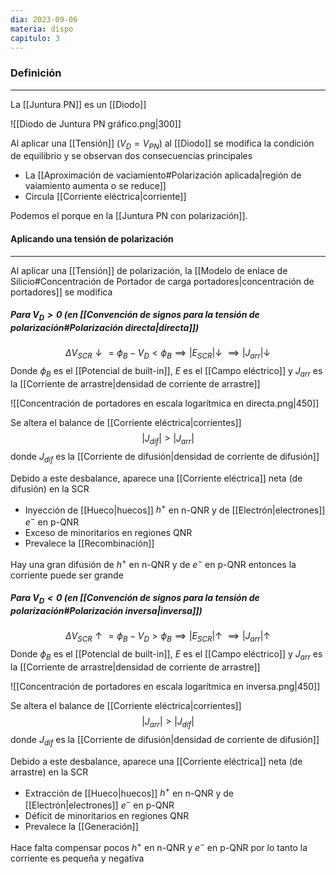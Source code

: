 ```yaml
---
dia: 2023-09-06
materia: dispo
capitulo: 3
---
```

### Definición
---
La [[Juntura PN]] es un [[Diodo]] 

![[Diodo de Juntura PN gráfico.png|300]]

Al aplicar una [[Tensión]] ($V_D = V_{PN}$) al [[Diodo]] se modifica la condición de equilibrio y se observan dos consecuencias principales 
* La [[Aproximación de vaciamiento#Polarización aplicada|región de vaiamiento aumenta o se reduce]]
* Circula [[Corriente eléctrica|corriente]]

Podemos el porque en la [[Juntura PN con polarización]].
#### Aplicando una tensión de polarización
---
Al aplicar una [[Tensión]] de polarización, la [[Modelo de enlace de Silicio#Concentración de Portador de carga portadores|concentración de portadores]] se modifica

##### Para $V_D > 0$ (en [[Convención de signos para la tensión de polarización#Polarización directa|directa]])
$$ \Delta V_{SCR} \downarrow = \phi_B - V_D < \phi_B \implies |E_{SCR}| \downarrow ~ \implies |J_{arr}| \downarrow $$
Donde $\phi_B$ es el [[Potencial de built-in]], $E$ es el [[Campo eléctrico]] y $J_{arr}$ es la [[Corriente de arrastre|densidad de corriente de arrastre]]

![[Concentración de portadores en escala logarítmica en directa.png|450]]

Se altera el balance de [[Corriente eléctrica|corrientes]] $$ |J_{dif}| > |J_{arr}| $$ donde $J_{dif}$ es la [[Corriente de difusión|densidad de corriente de difusión]]

Debido a este desbalance, aparece una [[Corriente eléctrica]] neta (de difusión) en la SCR
* Inyección de [[Hueco|huecos]] $h^+$ en n-QNR y de [[Electrón|electrones]] $e^-$ en p-QNR
* Exceso de minoritarios en regiones QNR
* Prevalece la [[Recombinación]]

Hay una gran difusión de $h^+$ en n-QNR y de $e^-$ en p-QNR entonces la corriente puede ser grande

##### Para $V_D < 0$ (en [[Convención de signos para la tensión de polarización#Polarización inversa|inversa]])
$$ \Delta V_{SCR} \uparrow = \phi_B - V_D > \phi_B \implies |E_{SCR}| \uparrow ~ \implies |J_{arr}| \uparrow $$
Donde $\phi_B$ es el [[Potencial de built-in]], $E$ es el [[Campo eléctrico]] y $J_{arr}$ es la [[Corriente de arrastre|densidad de corriente de arrastre]]

![[Concentración de portadores en escala logarítmica en inversa.png|450]]

Se altera el balance de [[Corriente eléctrica|corrientes]] $$ |J_{arr}| > |J_{dif}| $$ donde $J_{dif}$ es la [[Corriente de difusión|densidad de corriente de difusión]]

Debido a este desbalance, aparece una [[Corriente eléctrica]] neta (de arrastre) en la SCR
* Extracción de [[Hueco|huecos]] $h^+$ en n-QNR y de [[Electrón|electrones]] $e^-$ en p-QNR
* Déficit de minoritarios en regiones QNR
* Prevalece la [[Generación]]

Hace falta compensar pocos $h^+$ en n-QNR y $e^-$ en p-QNR por lo tanto la corriente es pequeña y negativa